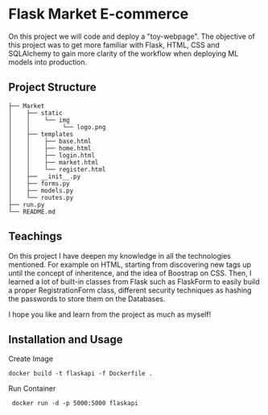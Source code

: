 # Flask Market E-commerce

On this project we will code and deploy a "toy-webpage". The objective of this project was to get more familiar with Flask, HTML, CSS and SQLAlchemy to gain more clarity of the workflow when deploying ML models into production.

## Project Structure

    ├── Market
    │    ├── static
    │    │    └── img
    │    │         └── logo.png
    │    ├── templates
    │    │    ├── base.html
    │    │    ├── home.html
    │    │    ├── login.html
    │    │    ├── market.html
    │    │    └── register.html
    │    ├── __init__.py
    │    ├── forms.py
    │    ├── models.py
    │    └── routes.py
    ├── run.py    
    └── README.md

## Teachings

On this project I have deepen my knowledge in all the technologies mentioned. For example on HTML, starting from discovering new tags up until the concept of inheritence, and the idea of Boostrap on CSS. Then, I learned a lot of built-in classes from Flask such as FlaskForm to easily build a proper RegistrationForm class, different security techniques as hashing the passwords to store them on the Databases.

I hope you like and learn from the project as much as myself!

##  Installation and Usage

Create Image
    
    docker build -t flaskapi -f Dockerfile .


Run Container

     docker run -d -p 5000:5000 flaskapi

